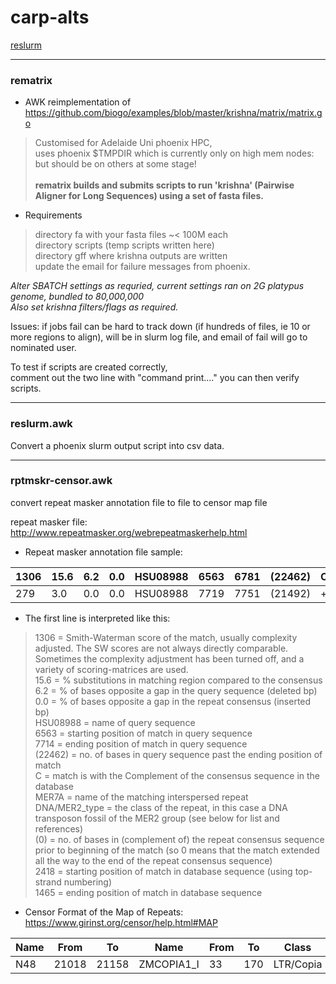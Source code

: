 # carp-alts

[reslurm](#reslurmawk)


---
 ### rematrix
 
 * AWK reimplementation of https://github.com/biogo/examples/blob/master/krishna/matrix/matrix.go
 > Customised for Adelaide Uni phoenix HPC, </br>
 > uses phoenix $TMPDIR which is currently only on high mem nodes: but should be on others at some stage! </br></br>
 > **rematrix builds and submits scripts to run 'krishna' (Pairwise Aligner for Long Sequences) using a set of fasta files.**
 
 * Requirements
 > directory fa with your fasta files   ~< 100M each</br>
 > directory scripts   (temp scripts written here)</br>
 > directory gff where krishna outputs are written</br>
 > update the email for failure messages from phoenix.

 *Alter SBATCH settings as requried, current settings ran on 2G platypus genome, bundled to 80,000,000 </br>
 Also set krishna filters/flags as required.*

 Issues: if jobs fail can be hard to track down (if hundreds of files, ie 10 or more regions to align), 
 will be in slurm log file, and email of fail will go to nominated user.

 To test if scripts are created correctly, </br>
 comment out the two line with "command print...."  you can then verify scripts.

---

### reslurm.awk
 Convert a phoenix slurm output script into csv data.

---
### rptmskr-censor.awk
convert repeat masker annotation file to file to censor map file

repeat masker file: http://www.repeatmasker.org/webrepeatmaskerhelp.html

* Repeat masker annotation file sample:

| 1306 | 15.6 | 6.2 | 0.0 | HSU08988 | 6563 | 6781  | (22462) | C | MER7A   | DNA/MER2_type  |  (0) |  336 |  103 |
| - | - | - | - | - | - | - | - | - | - | - | - | - | - |
| 279 | 3.0 | 0.0 | 0.0 | HSU08988 | 7719 | 7751  | (21492) | + | (TTTTA)n | Simple_repeat  |    1  |  33  | (0) |


* The first line is interpreted like this:
>  1306    = Smith-Waterman score of the match, usually complexity adjusted. The SW scores are not always directly comparable. Sometimes the complexity adjustment has been turned off, and a variety of scoring-matrices are used.</br>
>  15.6    = % substitutions in matching region compared to the consensus</br>
>  6.2     = % of bases opposite a gap in the query sequence (deleted bp)</br>
>  0.0     = % of bases opposite a gap in the repeat consensus (inserted bp)</br>
>  HSU08988 = name of query sequence</br>
>  6563    = starting position of match in query sequence</br>
>  7714    = ending position of match in query sequence</br>
>  (22462) = no. of bases in query sequence past the ending position of match</br>
>  C       = match is with the Complement of the consensus sequence in the database</br>
>  MER7A   = name of the matching interspersed repeat</br>
>  DNA/MER2_type = the class of the repeat, in this case a DNA transposon fossil of the MER2 group (see below for list and references)</br>
>  (0)     = no. of bases in (complement of) the repeat consensus sequence prior to beginning of the match (so 0 means that the match extended all the way to the end of the repeat consensus sequence)</br>
>  2418    = starting position of match in database sequence (using top-strand numbering)</br>
>  1465    = ending position of match in database sequence</br>

* Censor Format of the Map of Repeats:  https://www.girinst.org/censor/help.html#MAP

| Name | From | 	 To 	|   Name |	      From 	| To | 	 Class |    Dir |	Sim |	   Pos |	 Score |
| - | - | - | - | - | - | - | - | - | - | - |
| N48 | 21018 |	21158 |	ZMCOPIA1_I |	33 |	  170 |	LTR/Copia |	c 	|  0.7154 |	0.72 |	208 |
